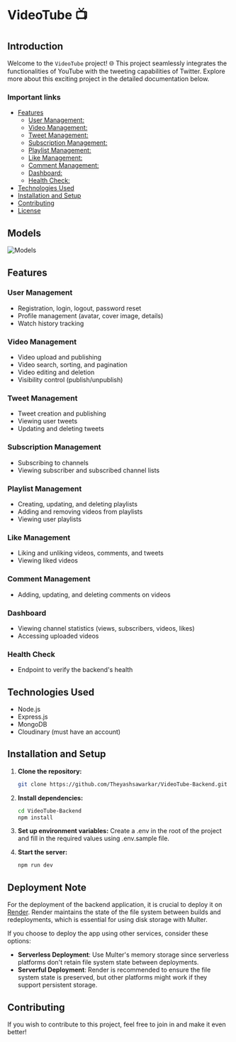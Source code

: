 
# VideoTube 📺

## Introduction

Welcome to the `VideoTube` project! 🌐
This project seamlessly integrates the functionalities of YouTube
with the tweeting capabilities of Twitter.
Explore more about this exciting project in the detailed documentation below.

### Important links
<!--toc:start-->

- [Features](#features)
  - [User Management:](#user-management)
  - [Video Management:](#video-management)
  - [Tweet Management:](#tweet-management)
  - [Subscription Management:](#subscription-management)
  - [Playlist Management:](#playlist-management)
  - [Like Management:](#like-management)
  - [Comment Management:](#comment-management)
  - [Dashboard:](#dashboard)
  - [Health Check:](#health-check)
- [Technologies Used](#technologies-used)
- [Installation and Setup](#installation-and-setup)
- [Contributing](#contributing)
- [License](#license)

<!--toc:end-->

## Models

![Models](https://github.com/user-attachments/assets/acb43800-ca45-41f8-8442-b195369191b8)

## Features

### User Management

  - Registration, login, logout, password reset
  - Profile management (avatar, cover image, details)
  - Watch history tracking

### Video Management

  - Video upload and publishing
  - Video search, sorting, and pagination
  - Video editing and deletion
  - Visibility control (publish/unpublish)

### Tweet Management

  - Tweet creation and publishing
  - Viewing user tweets
  - Updating and deleting tweets

### Subscription Management

  - Subscribing to channels
  - Viewing subscriber and subscribed channel lists

### Playlist Management

  - Creating, updating, and deleting playlists
  - Adding and removing videos from playlists
  - Viewing user playlists

### Like Management

  - Liking and unliking videos, comments, and tweets
  - Viewing liked videos

### Comment Management

  - Adding, updating, and deleting comments on videos

### Dashboard

  - Viewing channel statistics (views, subscribers, videos, likes)
  - Accessing uploaded videos

### Health Check

  - Endpoint to verify the backend's health

## Technologies Used

  - Node.js
  - Express.js
  - MongoDB
  - Cloudinary (must have an account)

## Installation and Setup

1. **Clone the repository:**

   ```bash
   git clone https://github.com/Theyashsawarkar/VideoTube-Backend.git
   ```

2. **Install dependencies:**

   ```bash
   cd VideoTube-Backend
   npm install
   ```

3. **Set up environment variables:**
   Create a .env in the root of the project and fill in the
   required values using .env.sample file.

4. **Start the server:**

   ```bash
   npm run dev
   ```

## Deployment Note

  For the deployment of the backend application, it is crucial to deploy it on [Render](https://render.com/). Render maintains the state of the file system between builds and redeployments, which is essential for using disk storage with Multer.

  If you choose to deploy the app using other services, consider these options:

  - **Serverless Deployment**: Use Multer's memory storage since serverless platforms don't retain file system state between deployments.
  - **Serverful Deployment**: Render is recommended to ensure the file system state is preserved, but other platforms might work if they support persistent storage.

## Contributing

  If you wish to contribute to this project,
  feel free to join in and make it even better!

